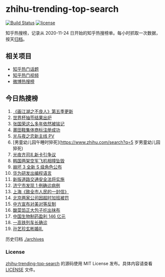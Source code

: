 # zhihu-trending-top-search

[![Build Status](https://github.com/justjavac/zhihu-trending-top-search/workflows/ci/badge.svg?branch=main)](https://github.com/justjavac/zhihu-trending-top-search/actions)
[![license](https://img.shields.io/github/license/justjavac/zhihu-trending-top-search)](https://github.com/justjavac/zhihu-trending-top-search/blob/main/LICENSE)

知乎热搜榜，记录从 2020-11-24 日开始的知乎热搜榜单。每小时抓取一次数据，按天[归档](./archives)。

## 相关项目

- [知乎热门话题](https://github.com/justjavac/zhihu-trending-hot-questions)
- [知乎热门视频](https://github.com/justjavac/zhihu-trending-hot-video)
- [微博热搜榜](https://github.com/justjavac/weibo-trending-hot-search)

## 今日热搜榜

<!-- BEGIN -->
<!-- 最后更新时间 Sat Apr 02 2022 02:12:39 GMT+0800 (China Standard Time) -->

1. [《画江湖之不良人》第五季更新](https://www.zhihu.com/search?q=画江湖之不良人)
1. [世界杯抽签结果出炉](https://www.zhihu.com/search?q=世界杯抽签)
1. [张国荣这么多年依然被铭记](https://www.zhihu.com/search?q=张国荣)
1. [莆田鞋集体商标注册成功](https://www.zhihu.com/search?q=莆田鞋)
1. [光与夜之恋新主线 PV](https://www.zhihu.com/search?q=光与夜之恋)
1. [男童幼儿园午睡时猝死](https://www.zhihu.com/search?q=5 岁男童幼儿园猝死)
1. [光夜齐司礼新卡引争议](https://www.zhihu.com/search?q=齐司礼)
1. [韩国两架空军飞机相撞坠毁](https://www.zhihu.com/search?q=韩国空军飞机)
1. [崩坏 3 全新 S 级角色公布](https://www.zhihu.com/search?q=崩坏3)
1. [华为研发出编程语言](https://www.zhihu.com/search?q=华为仓颉)
1. [新版道路交通安全法将实施](https://www.zhihu.com/search?q=道路交通安全法)
1. [济宁市发现 1 例确诊病例](https://www.zhihu.com/search?q=济宁确诊)
1. [上海《致全市人民的一封信》](https://www.zhihu.com/search?q=致全市人民的一封信)
1. [北京两家公司因超时加班被罚](https://www.zhihu.com/search?q=超时加班)
1. [中方宣布对美对等反制](https://www.zhihu.com/search?q=中方宣布对美对等反制)
1. [酸菜馅正大包子吃出抹布](https://www.zhihu.com/search?q=正大包子)
1. [中国生物制药盈利 146 亿元](https://www.zhihu.com/search?q=中国生物制药)
1. [一高铁列车长确诊](https://www.zhihu.com/search?q=高铁列车长确诊)
1. [孙艺珍玄彬婚礼](https://www.zhihu.com/search?q=玄彬结婚)

<!-- END -->

历史归档 [./archives](./archives)

### License

[zhihu-trending-top-search](https://github.com/justjavac/zhihu-trending-top-search)
的源码使用 MIT License 发布。具体内容请查看 [LICENSE](./LICENSE) 文件。
